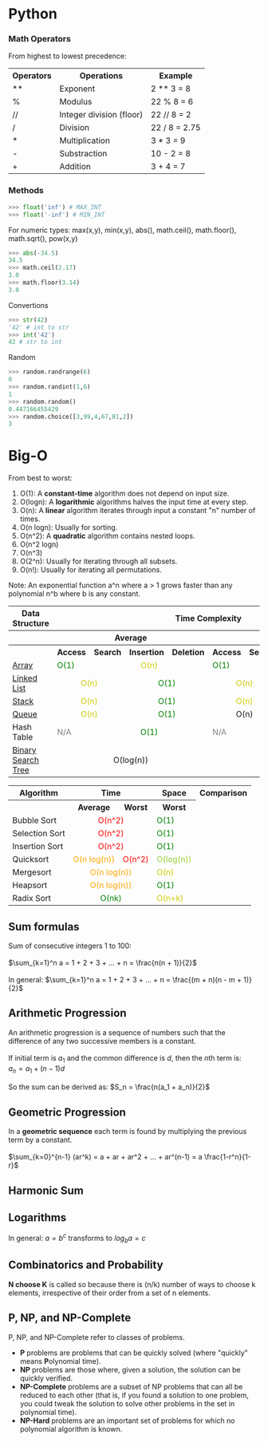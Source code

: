 # Python
### Math Operators
From highest to lowest precedence:
<table>
    <tr>
        <th>Operators</th>
        <th>Operations</th>
        <th>Example</th>
    </tr>
    <tr>
        <td>**</td>
        <td>Exponent</td>
        <td>2 ** 3 = 8</td>
    </tr>
    <tr>
        <td>%</td>
        <td>Modulus</td>
        <td>22 % 8 = 6</td>
    </tr>
    <tr>
        <td>//</td>
        <td>Integer division (floor)</td>
        <td>22 // 8 = 2</td>
    </tr>
    <tr>
        <td>/</td>
        <td>Division</td>
        <td>22 / 8 = 2.75</td>
    </tr>
    <tr>
        <td>*</td>
        <td>Multiplication</td>
        <td>3 * 3 = 9</td>
    </tr>
    <tr>
        <td>-</td>
        <td>Substraction</td>
        <td>10 - 2 = 8</td>
    </tr>
    <tr>
        <td>+</td>
        <td>Addition</td>
        <td>3 + 4 = 7</td>
    </tr>

</table>

### Methods
```python
>>> float('inf') # MAX_INT
>>> float('-inf') # MIN_INT
```
For numeric types: max(x,y), min(x,y), abs(), math.ceil(), math.floor(), math.sqrt(), pow(x,y)
```python
>>> abs(-34.5)
34.5
>>> math.ceil(2.17)
3.0
>>> math.floor(3.14)
3.0
```
Convertions
```python
>>> str(42)
'42' # int to str
>>> int('42')
42 # str to int
```
Random
```python
>>> random.randrange(6)
0
>>> random.randint(1,6)
1
>>> random.random()
0.447166455429
>>> random.choice([3,99,4,67,81,2])
3
```

# Big-O

From best to worst:
1. O(1): A **constant-time** algorithm does not depend on input size.
2. O(logn): A **logarithmic** algorithms halves the input time at every step.
3. O(n): A **linear** algorithm iterates through input a constant "n" number of times.
4. O(n logn): Usually for sorting.
5. O(n^2): A **quadratic** algorithm contains nested loops.
6. O(n^2 logn)
7. O(n^3)
8. O(2^n): Usually for iterating through all subsets.
9. O(n!): Usually for iterating all permutations.

Note: An exponential function a^n where a > 1 grows faster than any polynomial n^b where b is any constant.

<table>
  <tbody>
    <tr>
      <th>Data Structure</th>
      <th colspan="8">Time Complexity</th>
      <th>Space Complexity</th>
    </tr>
    <tr>
      <th></th>
      <th colspan="4">Average</th>
      <th colspan="4">Worst</th>
      <th>Worst</th>
    </tr>
    <tr>
      <th></th>
      <th>Access</th>
      <th>Search</th>
      <th>Insertion</th>
      <th>Deletion</th>
      <th>Access</th>
      <th>Search</th>
      <th>Insertion</th>
      <th>Deletion</th>
      <th></th>
    </tr>
    <tr>
      <td><a href="01-arrays-and-strings">Array</a></td>
      <td style="color:green">O(1)</td>
      <td align="center" style="color:#CCCC00" colspan="3">O(n)</td>
      <td style="color:green">O(1)</td>
      <td align="center" style="color:#CCCC00" colspan="4">O(n)</td>
    </tr>
    <tr>
      <td><a href="02-linked-lists">Linked List</a></td>
      <td align="center" style="color:#CCCC00" colspan="2">O(n)</td>
      <td align="center" style="color:green" colspan="2">O(1)</td>
      <td align="center" style="color:#CCCC00" colspan="2">O(n)</td>
      <td align="center" style="color:green" colspan="2">O(1)</td>
      <td style="color:#CCCC00">O(n)</td>
    </tr>
    <tr>
      <td><a href="03-stacks-and-queues">Stack</a></td>
      <td align="center" style="color:#CCCC00" colspan="2">O(n)</td>
      <td align="center" style="color:green" colspan="2">O(1)</td>
      <td align="center" style="color:#CCCC00" colspan="2">O(n)</td>
      <td align="center" style="color:green" colspan="2">O(1)</td>
      <td style="color:#CCCC00">O(n)</td>
    </tr>
    <tr>
      <td><a href="03-stacks-and-queues">Queue</a></td>
      <td align="center" style="color:#CCCC00" colspan="2">O(n)</td>
      <td align="center" style="color:green" colspan="2">O(1)</td>
      <td align="center" tyle="color:#CCCC00" colspan="2">O(n)</td>
      <td align="center" style="color:green" colspan="2">O(1)</td>
      <td style="color:#CCCC00">O(n)</td>
    </tr>
    <tr>
      <td>Hash Table</td>
      <td style="color:gray">N/A</td>
      <td align="center" style="color:green" colspan="3">O(1)</td>
      <td style="color:gray">N/A</td>
      <td align="center" style="color:#CCCC00" colspan="4">O(n)</td>
    </tr>
    <tr>
      <td><a href="04-trees-and-graphs">Binary Search Tree</a></td>
      <td align="center" tyle="color:#9acd32" colspan="4">O(log(n))</td>
      <td align="center" style="color:#CCCC00" colspan="5">O(n)</td>
    </tr>
  </tbody>
</table>

<table class="table table-bordered table-striped">
    <tbody>
    <tr>
      <th>Algorithm</th>
      <th colspan="2">Time</th>
      <th>Space</th>
      <th colspan ="2">Comparison</th>
    </tr>
    <tr>
      <th></th>
      <th>Average</th>
      <th>Worst</th>
      <th>Worst</th>
    </tr>
    <tr>
      <td>Bubble Sort</td>
      <td align="center" colspan="2" style="color:red">O(n^2)</td>
      <td style="color:green">O(1)</td>
    </tr>
    <tr>
      <td>Selection Sort</td>
      <td align="center" colspan="2" style="color:red">O(n^2)</td>
      <td style="color:green">O(1)</td>
    </tr>
    <tr>
    <td>Insertion Sort</td>
    <td align="center" colspan="2" style="color:red">O(n^2)</td>
    <td style="color:green">O(1)</td>
    </tr>
    <tr>
    <td>Quicksort</td>
    <td style="color:orange">O(n log(n))</td>
    <td style="color:red">O(n^2)</td>
    <td style="color:#9acd32">O(log(n))</td>
    </tr>
    <tr>
    <td>Mergesort</td>
    <td align="center" colspan="2" style="color:orange">O(n log(n))</td>
    <td style="color:#CCCC00">O(n)</td>
    </tr>
    <tr>
    <td>Heapsort</td>
    <td align="center" colspan="2" style="color:orange">O(n log(n))</td>
    <td style="color:green">O(1)</td>
    </tr>
    <tr>
    <td>Radix Sort</td>
    <td align="center" colspan="2" style="color:green">O(nk)</td>
    <td style="color:#CCCC00">O(n+k)</td>
    </tr>
    </tbody>
</table>


## Sum formulas
Sum of consecutive integers 1 to 100:<br><br>
$\sum_{k=1}^n a = 1 + 2 + 3 + ... + n = \frac{n(n + 1)}{2}$<br><br>
In general: $\sum_{k=1}^n a = 1 + 2 + 3 + ... + n = \frac{(m + n)(n - m + 1)}{2}$

## Arithmetic Progression
An arithmetic progression is a sequence of numbers such that the difference of any two successive members is a constant. <br><br>
If initial term is $a_1$ and the common difference is $d$, then the $n$th term is:<br>
$a_n = a_1 + (n-1)d$<br><br>
So the sum can be derived as: $S_n = \frac{n(a_1 + a_n)}{2}$

## Geometric Progression
In a **geometric sequence** each term is found by multiplying the previous term by a constant. <br><br>
$\sum_{k=0}^{n-1} (ar^k) = a + ar + ar^2 + ... + ar^(n-1) = a \frac{1-r^n}{1-r}$

## Harmonic Sum

## Logarithms
In general: $a = b^c$ transforms to $log_b{a} = c$

## Combinatorics and Probability
**N choose K** is called so because there is (n/k) number of ways to choose k elements, irrespective of their order from a set of n elements.

## P, NP, and NP-Complete
P, NP, and NP-Complete refer to classes of problems. 
- **P** problems are problems that can be quickly solved (where "quickly" means **P**olynomial time). 
- **NP** problems are those where, given a solution, the solution can be quickly verified. 
- **NP-Complete** problems are a subset of NP problems that can all be reduced to each other (that is, if you found a solution to one problem, you could tweak the solution to solve other problems in the set in polynomial time). 
- **NP-Hard** problems are an important set of problems for
which no polynomial algorithm is known.
